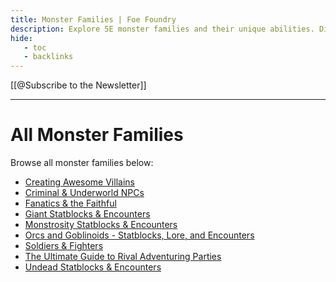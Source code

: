 ```yaml
---
title: Monster Families | Foe Foundry
description: Explore 5E monster families and their unique abilities. Discover how to use them in your game and find the perfect monster for your next encounter.
hide:
   - toc
   - backlinks
---
```

[[@Subscribe to the Newsletter]]

---
# All Monster Families

Browse all monster families below:

- [Creating Awesome Villains](villains.md/)
- [Criminal & Underworld NPCs](criminals.md/)
- [Fanatics & the Faithful](fanatics_and_faithful.md/)
- [Giant Statblocks & Encounters](giants.md/)
- [Monstrosity Statblocks & Encounters](monstrosities.md/)
- [Orcs and Goblinoids - Statblocks, Lore, and Encounters](orcs_and_goblinoids.md/)
- [Soldiers & Fighters](soldiers_and_fighters.md/)
- [The Ultimate Guide to Rival Adventuring Parties](rivals.md/)
- [Undead Statblocks & Encounters](undead.md/)